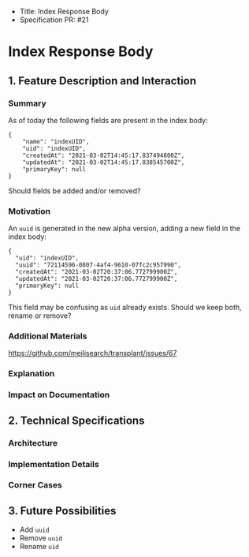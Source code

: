 - Title: Index Response Body
- Specification PR: #21

# Index Response Body

## 1. Feature Description and Interaction

### Summary

As of today the following fields are present in the index body: 
```
{
    "name": "indexUID",
    "uid": "indexUID",
    "createdAt": "2021-03-02T14:45:17.837494800Z",
    "updatedAt": "2021-03-02T14:45:17.838545700Z",
    "primaryKey": null
}
```

Should fields be added and/or removed?

### Motivation


An `uuid` is generated in the new alpha version, adding a new field in the index body: 

```
{
  "uid": "indexUID",
  "uuid": "72114596-0807-4af4-9610-07fc2c957990",
  "createdAt": "2021-03-02T20:37:06.772799900Z",
  "updatedAt": "2021-03-02T20:37:06.772799900Z",
  "primaryKey": null
}
```

This field may be confusing as `uid` already exists. Should we keep both, rename or remove?

### Additional Materials

https://github.com/meilisearch/transplant/issues/67

### Explanation

### Impact on Documentation

## 2. Technical Specifications

### Architecture
### Implementation Details
### Corner Cases

## 3. Future Possibilities

- Add `uuid`
- Remove `uuid`
- Rename `uid`